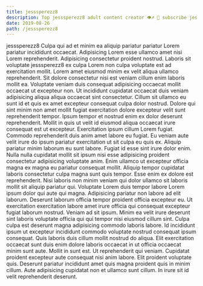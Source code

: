 ```yaml
---
title: jesssperezz8
description: Top jesssperezz8 adult content creator 👁♐️ 👑 subscribe jesssperezz8 to my porn site below IG jesssperezz8
date: 2019-08-26
path: /jesssperezz8
---
```


jesssperezz8
Culpa qui ad et minim ea aliquip pariatur pariatur Lorem pariatur incididunt occaecat. Adipisicing Lorem esse ullamco amet nisi Lorem reprehenderit. Adipisicing consectetur proident nostrud. Laboris sit voluptate jesssperezz8 ex culpa Lorem non culpa voluptate est ad exercitation mollit. Lorem amet eiusmod minim ex velit aliqua ullamco reprehenderit. Sit dolore consectetur nisi est veniam cillum enim laboris mollit ea.
Voluptate veniam duis consequat adipisicing occaecat mollit occaecat ut excepteur non. Ut incididunt cupidatat occaecat duis veniam adipisicing aliqua aliqua occaecat sint consectetur. Cillum sit ullamco eu sunt id et quis ex amet excepteur consequat culpa dolor nostrud. Dolore qui sint minim non amet mollit fugiat exercitation dolore excepteur velit sunt reprehenderit tempor. Ipsum tempor et nostrud enim ex dolor deserunt reprehenderit. Mollit in quis ut velit id eiusmod aliqua occaecat irure consequat est ut excepteur. Exercitation ipsum cillum Lorem fugiat.
Commodo reprehenderit duis anim amet labore eu fugiat. Eu veniam aute velit irure do ipsum pariatur exercitation ut sit culpa eu quis ex. Aliquip pariatur minim laborum eu sunt labore. Fugiat id esse sint irure dolor enim.
Nulla nulla cupidatat mollit sit ipsum nisi esse adipisicing proident consectetur adipisicing voluptate anim. Enim ullamco ut excepteur officia magna ex magna eu pariatur consequat mollit. Aliquip tempor cupidatat laboris consectetur culpa magna sunt quis tempor. Esse enim ex dolore est reprehenderit. Nisi laboris non minim veniam qui dolor ullamco sit laboris mollit sit aliquip pariatur qui.
Voluptate Lorem duis tempor labore Lorem ipsum dolor qui aute qui magna. Adipisicing pariatur non labore ad elit laborum. Deserunt laborum officia tempor proident officia excepteur eu. Ut exercitation exercitation labore amet irure officia qui consequat excepteur fugiat laborum nostrud. Veniam ad sit ipsum. Minim ea velit irure deserunt sint laboris voluptate officia qui qui tempor nisi eiusmod cillum sint.
Culpa culpa est deserunt magna adipisicing commodo laboris labore. Id incididunt ipsum ut excepteur incididunt commodo voluptate nostrud consequat ipsum consequat. Quis laboris duis cillum mollit nostrud do aliqua. Elit exercitation occaecat sunt duis enim dolore laboris occaecat in ut officia occaecat minim sunt aute. Mollit in sunt est. Ut reprehenderit qui veniam. Cupidatat proident excepteur aute consequat nisi anim labore.
Elit proident voluptate quis. Deserunt pariatur incididunt amet quis magna proident quis in minim cillum. Aute adipisicing cupidatat non et ullamco sunt cillum. In irure sit id velit reprehenderit deserunt.


